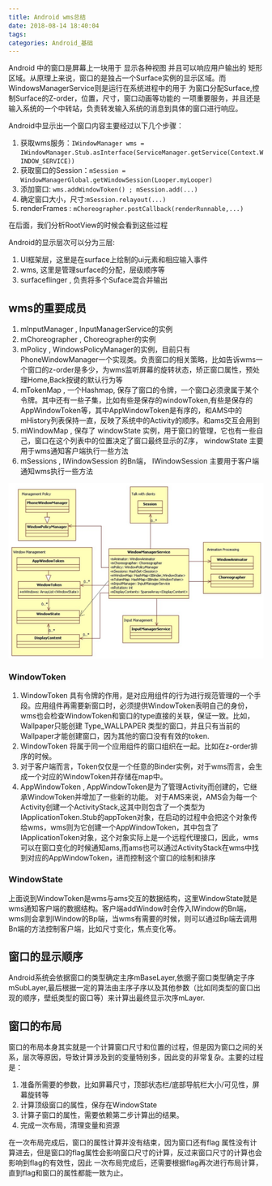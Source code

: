 ```yaml
---
title: Android wms总结
date: 2018-08-14 18:40:04
tags:
categories: Android_基础
---
```


Android 中的窗口是屏幕上一块用于 显示各种视图 并且可以响应用户输出的 矩形区域。从原理上来说，窗口的是独占一个Surface实例的显示区域。而WindowsManagerService则是运行在系统进程中的用于 为窗口分配Surface,控制Surface的Z-order，位置，尺寸，窗口动画等功能的 一项重要服务，并且还是输入系统的一个中转站，负责转发输入系统的消息到具体的窗口进行响应。<!--more-->


Android中显示出一个窗口内容主要经过以下几个步骤：
1. 获取wms服务：`IWindowManager wms = IWindowManager.Stub.asInterface(ServiceManager.getService(Context.WINDOW_SERVICE))`
2. 获取窗口的Session：`mSession = WindowManagerGlobal.getWindowSession(Looper.myLooper)`
3. 添加窗口: `wms.addWindowToken() ; mSession.add(...)`
4. 确定窗口大小，尺寸:`mSession.relayout(...)`
5. renderFrames : `mChoreographer.postCallback(renderRunnable,...)`

在后面，我们分析RootView的时候会看到这些过程


Android的显示层次可以分为三层:
1. UI框架层，这里是在surface上绘制的ui元素和相应输入事件
2. wms, 这里是管理surface的分配，层级顺序等
3. surfaceflinger , 负责将多个Suface混合并输出


## wms的重要成员
1. mInputManager  , InputManagerService的实例
2. mChoreographer  , Choreographer的实例
3. mPolicy , WindowsPolicyManager的实例，目前只有PhoneWindowManager一个实现类。负责窗口的相关策略，比如告诉wms一个窗口的z-order是多少，为wms监听屏幕的旋转状态，矫正窗口属性，预处理Home,Back按键的默认行为等
4. mTokenMap , 一个Hashmap, 保存了窗口的令牌，一个窗口必须隶属于某个令牌。其中还有一些子集，比如有些是保存的windowToken,有些是保存的AppWindowToken等，其中AppWindowToken是有序的，和AMS中的mHistory列表保持一直，反映了系统中的Activity的顺序。和ams交互会用到
5. mWindowMap , 保存了 windowState 实例，用于窗口的管理，它也有一些自己，窗口在这个列表中的位置决定了窗口最终显示的Z序， windowState 主要用于wms通知客户端执行一些方法
6. mSessions , IWindowSession 的Bn端， IWindowSession 主要用于客户端通知wms执行一些方法

![wms成员](WindowsManagerService-总结/wms成员.png)

### WindowToken 
1. WindowToken 具有令牌的作用，是对应用组件的行为进行规范管理的一个手段。应用组件再需要新窗口时，必须提供WindowToken表明自己的身份，wms也会检查WindowToken和窗口的type直接的关联，保证一致。比如，Wallpaper只能创建 Type_WALLPAPER 类型的窗口，并且只有当前的Wallpaper才能创建窗口，因为其他的窗口没有有效的token.
2. WindowToken 将属于同一个应用组件的窗口组织在一起。比如在z-order排序的时候。
3. 对于客户端而言，Token仅仅是一个任意的Binder实例，对于wms而言，会生成一个对应的WindowToken并存储在map中。
4. AppWindowToken ,  AppWindowToken是为了管理Activity而创建的，它继承WindowToken并增加了一些新的功能。 对于AMS来说，AMS会为每一个Activity创建一个ActivityStack,这其中则包含了一个类型为IApplicationToken.Stub的appToken对象，在启动的过程中会把这个对象传给wms，wms则为它创建一个AppWindowToken，其中包含了IApplicationToken对象，这个对象实际上是一个远程代理接口，因此，wms可以在窗口变化的时候通知ams,而ams也可以通过ActivityStack在wms中找到对应的AppWindowToken，进而控制这个窗口的绘制和排序

### WindowState
上面说到WindowToken是wms与ams交互的数据结构，这里WindowState就是wms通知客户端的数据结构。客户端addWindow时会传入IWindow的Bn端，wms则会拿到IWindow的Bp端，当wms有需要的时候，则可以通过Bp端去调用Bn端的方法控制客户端，比如尺寸变化，焦点变化等。

## 窗口的显示顺序
Android系统会依据窗口的类型确定主序mBaseLayer,依据子窗口类型确定子序mSubLayer,最后根据一定的算法由主序子序以及其他参数（比如同类型的窗口出现的顺序，壁纸类型的窗口等）来计算出最终显示次序mLayer.


## 窗口的布局
窗口的布局本身其实就是一个计算窗口尺寸和位置的过程，但是因为窗口之间的关系，层次等原因，导致计算涉及到的变量特别多，因此变的非常复杂。主要的过程是：
1. 准备所需要的参数，比如屏幕尺寸，顶部状态栏/底部导航栏大小/可见性，屏幕旋转等
2. 计算顶级窗口的属性，保存在WindowState
3. 计算子窗口的属性，需要依赖第二步计算出的结果。
4. 完成一次布局，清理变量和资源

在一次布局完成后，窗口的属性计算并没有结束，因为窗口还有flag 属性没有计算进去，但是窗口的flag属性会影响窗口尺寸的计算，反过来窗口尺寸的计算也会影响到flag的有效性，因此 一次布局完成后，还需要根据flag再次进行布局计算，直到flag和窗口的属性都能一致为止。